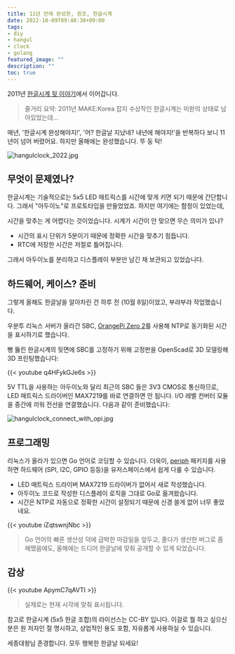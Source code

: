 ```yaml
---
title: 11년 만에 완성한, 원조, 한글시계 
date: 2022-10-09T09:48:38+09:00
tags:
- diy
- hangul
- clock
- golang
featured_image: ""
description: ""
toc: true
---
```


2011년 [한글시계 뒷 이야기](https://homin.dev/blog/p=493/)에서 이어갑니다.

> 줄거리 요약: 2011년 MAKE:Korea 잡지 수상작인 한글시계는 미완의 상태로 남아있었는데...

매년, '한글시계 완성해야지!', '어? 한글날 지났네? 내년에 해야지!'을 반복하다 보니 11년이 넘어 버렸어요.
하지만 올해에는 완성했습니다. 뚜 둥 탁!

![hangulclock_2022.jpg](https://homin.dev/asset/blog/img/hangulclock_2022.jpg)

## 무엇이 문제였나?

한글시계는 기술적으로는 5x5 LED 매트릭스를 시간에 맞게 키면 되기 때문에 간단합니다.
그래서 "아두이노"로 프로토타입을 만들었었죠. 하지만 여기에는 함정이 있었는데,

시간을 맞추는 게 어렵다는 것이었습니다. 시계가 시간이 안 맞으면 무슨 의미가 있나?

- 시간의 표시 단위가 5분이기 때문에 정확한 시간을 맞추기 힘듭니다.
- RTC에 저장한 시간은 저절로 틀어집니다.

그래서 아두이노를 분리하고 디스플레이 부분만 남긴 채 보관되고 있었습니다.

## 하드웨어, 케이스? 준비

그렇게 올해도 한글날을 알아차린 건 하루 전 (10월 8일)이었고, 부랴부랴 작업했습니다.

우분투 리눅스 서버가 올라간 SBC,
[OrangePi Zero 2](http://www.orangepi.org/html/hardWare/computerAndMicrocontrollers/details/Orange-Pi-Zero-2.html)를
사용해 NTP로 동기화된 시간을 표시하기로 했습니다.

뻥 뚫린 한글시계의 뒷면에 SBC를 고정하기 위해 고정판을 OpenScad로 3D 모델링해 3D 프린팅했습니다:

{{< youtube q4HFykGJe6s >}}

5V TTL을 사용하는 아두이노와 달리 최근의 SBC 들은 3V3 CMOS로 통신하므로, LED 매트릭스 드라이버인 MAX7219를
바로 연결하면 안 됩니다. I/O 레벨 컨버터 모듈을 중간에 끼워 전선을 연결했습니다. 다음과 같이 준비했습니다:

![hangulclock_connect_with_opi.jpg](https://homin.dev/asset/blog/img/hangulclock_connect_with_opi.jpg)

## 프로그래밍

리눅스가 올라가 있으면 Go 언어로 코딩할 수 있습니다.
더욱이, [periph](https://periph.io/) 패키지를 사용하면
하드웨어 (SPI, I2C, GPIO 등등)을 유저스페이스에서 쉽게 다룰 수 있습니다.

- LED 매트릭스 드라이버 MAX7219 드라이버가 없어서 새로 작성했습니다.
- 아두이노 코드로 작성한 디스플레이 로직을 그대로 Go로 옮겨왔습니다.
- 시간은 NTP로 자동으로 정확한 시간이 설정되기 때문에 신경 쓸게 없어 너무 좋았네요.

{{< youtube iZqtswnjNbc >}}

> Go 언어의 빠른 생산성 덕에 급박한 마감일을 앞두고, 졸다가 생산한 버그로 좀 헤맸음에도,
> 올해에는 드디어 한글날에 맞춰 공개할 수 있게 되었습니다.

## 감상

{{< youtube ApymC7qAVTI >}}

> 실제로는 현재 시각에 맞춰 표시됩니다.

참고로 한글시계 (5x5 한글 조합)의 라이선스는 CC-BY 입니다.
이걸로 뭘 하고 싶으신 분은 원 저자인 절 명시하고, 상업적인 용도 포함, 자유롭게 사용하실 수 있습니다.

세종대왕님 존경합니다. 모두 행복한 한글날 되세요!